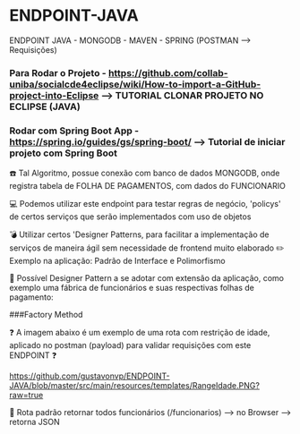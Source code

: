 # ENDPOINT-JAVA
ENDPOINT JAVA - MONGODB - MAVEN - SPRING     (POSTMAN --> Requisições)

### Para Rodar o Projeto - https://github.com/collab-uniba/socialcde4eclipse/wiki/How-to-import-a-GitHub-project-into-Eclipse --> TUTORIAL CLONAR PROJETO NO ECLIPSE (JAVA)
### Rodar com Spring Boot App -https://spring.io/guides/gs/spring-boot/ --> Tutorial de iniciar projeto com Spring Boot


:telephone:
Tal Algoritmo, possue conexão com banco de dados MONGODB, onde registra tabela de FOLHA DE PAGAMENTOS, com dados do FUNCIONARIO

:computer:
Podemos utilizar este endpoint para testar regras de negócio, 'policys' de certos serviços que serão implementados com uso de objetos

:bomb:
Utilizar certos 'Designer Patterns, para facilitar a implementação de serviços de maneira ágil sem necessidade de frontend muito elaborado
:pencil2:
Exemplo na aplicação: Padrão de Interface e Polimorfismo

:orange_book:
Possível Designer Pattern a se adotar com extensão da aplicação, como exemplo uma fábrica de funcionários e suas respectivas folhas de pagamento:

###Factory Method

:question:
A imagem abaixo é um exemplo de uma rota com restrição de idade, aplicado no postman (payload) para validar requisições com este ENDPOINT
:question:

https://github.com/gustavonvp/ENDPOINT-JAVA/blob/master/src/main/resources/templates/RangeIdade.PNG?raw=true

:gift:
Rota padrão retornar todos funcionários (/funcionarios) --> no Browser --> retorna JSON
